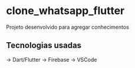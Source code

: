 # clone_whatsapp_flutter

Projeto desenvolvido para agregar conhecimentos

## Tecnologias usadas

→ Dart/Flutter
→ Firebase
→ VSCode


